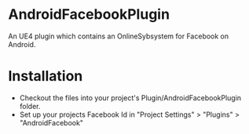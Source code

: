 # AndroidFacebookPlugin
An UE4 plugin which contains an OnlineSybsystem for Facebook on Android.

# Installation
- Checkout the files into your project's Plugin/AndroidFacebookPlugin folder.
- Set up your projects Facebook Id in "Project Settings" > "Plugins" > "AndroidFacebook"
